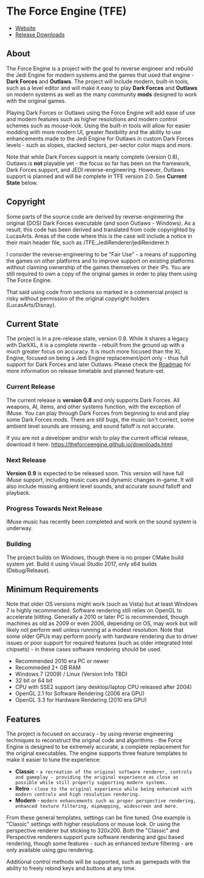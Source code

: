 # The Force Engine (TFE)
* [Website](https://theforceengine.github.io/)
* [Release Downloads](https://theforceengine.github.io/downloads.html)

## About
The Force Engine is a project with the goal to reverse engineer and rebuild the Jedi Engine for modern systems and the games that used that engine - **Dark Forces** and **Outlaws**. The project will include modern, built-in tools, such as a level editor and will make it easy to play **Dark Forces** and **Outlaws** on modern systems as well as the many community **mods** designed to work with the original games.

Playing Dark Forces or Outlaws using the Force Engine will add ease of use and modern features such as higher resolutions and modern control schemes such as mouse-look. Using the built-in tools will allow for easier modding with more modern UI, greater flexibility and the ability to use enhancements made to the Jedi Engine for Outlaws in custom Dark Forces levels - such as slopes, stacked sectors, per-sector color maps and more.

Note that while Dark Forces support is nearly complete (version 0.8), Outlaws is **not** playable yet - the focus so far has been on the framework, Dark Forces support, and JEDI reverse-engineering. However, Outlaws support is planned and will be complete in TFE version 2.0. See **Current State** below.

## Copyright
Some parts of the source code are derived by reverse-engineering the original (DOS) Dark Forces executable (and soon Outlaws - Windows). As a result, this code has been derived and translated from code copyrighted by LucasArts. Areas of the code where this is the case will include a notice in their main header file, such as /TFE_JediRenderer/jediRenderer.h

I consider the reverse-engineering to be "Fair Use" - a means of supporting the games on other platforms and to improve support on existing platforms without claiming ownership of the games themselves or their IPs. You are still required to own a copy of the original games in order to play them using The Force Engine.

That said using code from sections so marked in a commercial project is risky without permission of the original copyright holders (LucasArts/Disnay).

## Current State
The project is in a pre-release state, version 0.8. While it shares a legacy with DarkXL, it is a complete rewrite - rebuilt from the ground up with a much greater focus on accuracy. It is much more focused than the XL Engine, focused on being a Jedi Engine replacement/port only - thus full support for Dark Forces and later Outlaws. Please check the [Roadmap](Roadmap.md) for more information on release timetable and planned feature-set.

### Current Release
The current release is **version 0.8** and only supports Dark Forces. All weapons, AI, items, and other systems function, with the exception of IMuse. You can play through Dark Forces from beginning to end and play some Dark Forces mods. There are still bugs, the music isn't correct, some ambient level sounds are missing, and sound falloff is not accurate.

If you are not a developer and/or wish to play the current official release, download it here: https://theforceengine.github.io/downloads.html

### Next Release
**Version 0.9** is expected to be released soon. This version will have full IMuse support, including music cues and dynamic changes in-game. It will also include missing ambient level sounds, and accurate sound falloff and playback.

### Progress Towards Next Release
IMuse music has recently been completed and work on the sound system is underway.

### Building
The project builds on Windows, though there is no proper CMake build system yet. Build it using Visual Studio 2017, only x64 builds (Debug/Release).

## Minimum Requirements
Note that older OS versions might work (such as Vista) but at least Windows 7 is highly recommended. Software rendering still relies on OpenGL to accelerate blitting. Generally a 2010 or later PC is recommended, though machines as old as 2009 or even 2006, depending on OS, may work but will likely not perform well unless running at a modest resolution. Note that some older GPUs may perform poorly with hardware rendering due to driver issues or poor support for required features (such as older integrated Intel chipsets) - in these cases software rendering should be used.
* Recommended 2010 era PC or newer
* Recommeded 2+ GB RAM
* Windows 7 (2009) / Linux (Version Info TBD)
* 32 bit or 64 bit
* CPU with SSE2 support (any desktop/laptop CPU released after 2004)
* OpenGL 2.1 for Software Rendering (2006 era GPU)
* OpenGL 3.3 for Hardware Rendering (2010 era GPU)

## Features
The project is focused on accuracy - by using reverse engineering techniques to reconstruct the original code and algorithms - the Force Engine is designed to be extremely accurate, a complete replacement for the original executables. The engine supports three feature templates to make it easier to tune the experience:
* **Classic** - `a recreation of the original software renderer, controls and gameplay - providing the original experience as close as possible while still properly supporting modern systems.`
* **Retro** - `close to the original experience while being enhanced with modern controls and high resolution rendering.`
* **Modern** - `modern enhancements such as proper perspective rendering, enhanced texture filtering, mipmapping, widescreen and more.`

From these general templates, settings can be fine tuned. One example is "Classic" settings with higher resolutions or mouse look. Or using the perspective renderer but sticking to 320x200. Both the "Classic" and Perspective renderers support pure software rendering and gpu based rendering, though some features - such as enhanced texture filtering - are only available using gpu rendering.

Additional control methods will be supported, such as gamepads with the ability to freely rebind keys and buttons at any time.
